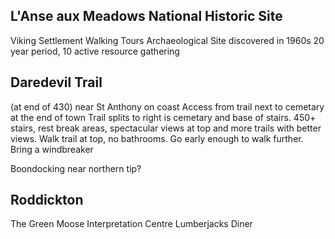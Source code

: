 ## L'Anse aux Meadows National Historic Site
Viking Settlement
Walking Tours
Archaeological Site discovered in 1960s
20 year period, 10 active resource gathering

## Daredevil Trail
(at end of 430) near St Anthony on coast
Access from trail next to cemetary at the end of town
Trail splits to right is cemetary and base of stairs.
450+ stairs, rest break areas, spectacular views at top and more trails with better views.
Walk trail at top, no bathrooms.
Go early enough to walk further.
Bring a windbreaker

Boondocking near northern tip?

## Roddickton
The Green Moose Interpretation Centre
Lumberjacks Diner

